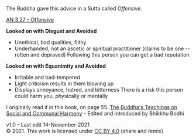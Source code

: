 ﻿The Buddha gave this advice in a Sutta called *Offensive.*

[AN 3.27 - Offensive](https://suttacentral.net/an3.27/en/sujato?)

**Looked on with Disgust and Avoided**
*  Unethical, bad qualities, filthy
*  Underhanded, not an ascetic or spiritual practitioner (claims to be one -- rotten and depraved)
    Following this person you can get a bad reputation

**Looked on with Equanimity and Avoided**
* Irritable and bad-tempered
* Light criticism results in them blowing up
* Displays annoyance, hatred, and bitterness
   There is a risk this person could harm you, physically or mentally

I originally read it in this book, on page 55.
[The Buddha's Teachings on Social and Communal Harmony](https://blackwells.co.uk/bookshop/product/The-Buddhas-Teachings-on-Social-and-Communal-Harmony-by-Bodhi-editor/9781614293552) - Edited and introduced by Bhikkhu Bodhi

v1.0 - Last edit 14-November-2021  
© 2021. This work is licensed under  [CC BY 4.0](https://creativecommons.org/licenses/by/4.0/) (share and remix)
